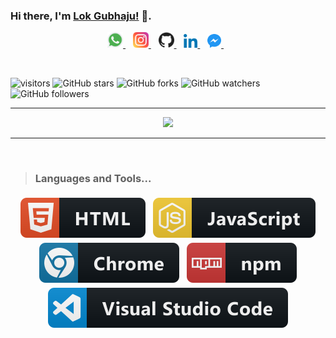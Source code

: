 ### Hi there, I'm [Lok Gubhaju!](https://loku.codes) 👋.

<p align="center">
<a href="https://facebook.com/lokgubhaju">
  <img src="/img/004-whatsapp.svg" width="25px">
</a>&nbsp;&nbsp;
<a href="https://instagram.com/lokgubhaju">
  <img src="/img/008-instagram-1.svg" width="25px">
</a>&nbsp;&nbsp;
<a href="https://github.com/lokgubhaju">
  <img src="/img/011-github.svg" width="25px">
</a>&nbsp;&nbsp;
<a href="https://facebook.com/lokgubhaju">
  <img src="/img/013-linkedin-1.svg" width="22px">
</a>&nbsp;&nbsp;
<a href="https://www.messenger.com/t/lokgubhaju">
  <img src="/img/012-messenger.svg" width="22px">
</a>&nbsp;&nbsp;
</p>

<br />

![visitors](https://visitor-badge.laobi.icu/badge?page_id=lokgubhaju.visitor-badge) ![GitHub stars](https://img.shields.io/github/stars/lokgubhaju/brows-expert?style=social) ![GitHub forks](https://img.shields.io/github/forks/lokgubhaju/brows-expert?style=social) ![GitHub watchers](https://img.shields.io/github/watchers/lokgubhaju/brows-expert?style=social) 
![GitHub followers](https://img.shields.io/github/followers/lokgubhaju?style=flat-square&logo=appveyor)



*************
<p align="center" >
  <a href="https://github.com/anuraghazra/github-readme-stats"> 
    <img  src="https://github-readme-stats.vercel.app/api?username=lokgubhaju&&show_icons=true&theme=radical"/>
  </a>
</p>



*************

<br />

>### Languages and Tools...

<p align="center">

<!-- For more icons please follow  https://github.com/MikeCodesDotNET/ColoredBadges -->

<img src="https://raw.githubusercontent.com/8bithemant/8bithemant/master/svg/dev/languages/html.svg" alt="Twitter" style="vertical-align:top; margin:4px"> 
<img src="https://raw.githubusercontent.com/8bithemant/8bithemant/master/svg/dev/languages/js.svg" alt="js" style="vertical-align:top; margin:4px">
<img src="https://raw.githubusercontent.com/8bithemant/8bithemant/master/svg/dev/misc/chrome.svg" alt="chrome" style="vertical-align:top; margin:4px">
<img src="https://raw.githubusercontent.com/8bithemant/8bithemant/master/svg/dev/services/npm.svg" alt="npm" style="vertical-align:top; margin:4px">
<img src="https://raw.githubusercontent.com/8bithemant/8bithemant/master/svg/dev/tools/visualstudio_code.svg" alt="vscode" style="vertical-align:top; margin:4px">

</p>


<!--
**lokgubhaju/lokgubhaju** is a ✨ _special_ ✨ repository because its `README.md` (this file) appears on your GitHub profile.

Here are some ideas to get you started:

- 🔭 I’m currently working on ...
- 🌱 I’m currently learning ...
- 👯 I’m looking to collaborate on ...
- 🤔 I’m looking for help with ...
- 💬 Ask me about ...
- 📫 How to reach me: ...
- 😄 Pronouns: ...
- ⚡ Fun fact: ...
-->
